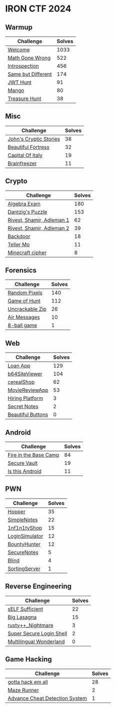 # IRON CTF 2024

## Warmup

| Challenge                                        | Solves |
| ------------------------------------------------ | ------ |
| [Welcome](Warmup/Welcome/)                       | 1033   |
| [Math Gone Wrong](Warmup/Math_Gone_Wrong/)       | 522    |
| [Introspection](Warmup/Introspection/)           | 456    |
| [Same but Different](Warmup/Same_But_Different/) | 174    |
| [JWT Hunt](Warmup/JWT-Hunt/)                     | 91     |
| [Mango](Warmup/Mango/)                           | 80     |
| [Treasure Hunt](Warmup/Treasure-Hunt/)           | 38     |

## Misc

| Challenge                                             | Solves |
| ----------------------------------------------------- | ------ |
| [John's Cryptic Stories](Misc/Johns-Cryptic-Stories/) | 38     |
| [Beautiful Fortress](Misc/Beautiful_Fortress/)        | 32     |
| [Capital Of Italy](Misc/capital-of-italy/)            | 19     |
| [Brainfreezer](Misc/Brainfreezer/)                    | 11     |

## Crypto

| Challenge                                                    | Solves |
| ------------------------------------------------------------ | ------ |
| [Algebra Exam](Crypto/Algebra-Exam/)                         | 180    |
| [Dantzig's Puzzle](Crypto/Dantzigs-Puzzle/)                  | 153    |
| [Rivest, Shamir, Adleman 1](Crypto/Rivest-Shamir-Adleman-1/) | 62     |
| [Rivest, Shamir, Adleman 2](Crypto/Rivest-Shamir-Adleman-2/) | 39     |
| [Backdoor](Crypto/Backdoor/)                                 | 18     |
| [Teller Mo](Crypto/Teller_Mo/)                               | 11     |
| [Minecraft cipher](Crypto/Minecraft-cipher/)                 | 8      |

## Forensics

| Challenge                            | Solves |
| ------------------------------------ | ------ |
| [Random Pixels](Forensics/random-pixels)      | 140    |
| [Game of Hunt](Forensics/game-of-hunt)       | 112    |
| [Uncrackable Zip](Forensics/Uncrackable-Zip/)    | 26     |
| [Air Messages](Forensics/air-message)       | 10     |
| [8-ball game](Forensics/8-ball_game) | 1      |

## Web

| Challenge                                   | Solves |
| ------------------------------------------- | ------ |
| [Loan App](Web/Loan-App/)                   | 129    |
| [b64SiteViewer](Web/b64SiteViewer/)         | 104    |
| [cerealShop](Web/cerealShop/)               | 62     |
| [MovieReviewApp](Web/MovieReviewApp/)       | 53     |
| [Hiring Platform](Web/Hiring-Platform/)     | 3      |
| [Secret Notes](Web/secret-notes/)           | 2      |
| [Beautiful Buttons](Web/Beautiful-Buttons/) | 0      |

## Android

| Challenge                               | Solves |
| --------------------------------------- | ------ |
| [Fire in the Base Camp](link_to_folder) | 84     |
| [Secure Vault](link_to_folder)          | 19     |
| [Is this Android](link_to_folder)       | 11     |

## PWN

| Challenge                             | Solves |
| ------------------------------------- | ------ |
| [Hopper](PWN/Hopper/)                 | 35     |
| [SimpleNotes](PWN/SimpleNotes/)       | 22     |
| [1nf1n1tyShop](PWN/1nf1n1tyShop/)     | 15     |
| [LoginSimulator](PWN/LoginSimulator/) | 12     |
| [BountyHunter](PWN/BountyHunter)      | 12     |
| [SecureNotes](PWN/SecureNotes/)       | 5      |
| [Blind](PWN/Blind/)                   | 4      |
| [SortingServer](PWN/SortingServer/)   | 1      |

## Reverse Engineering

| Challenge                                  | Solves |
| ------------------------------------------ | ------ |
| [sELF Sufficient](link_to_folder)          | 22     |
| [Big Lasagna](Rev/BigLasagna/)             | 15     |
| [rusty++_Nightmare](link_to_folder)        | 3      |
| [Super Secure Login Shell](link_to_folder) | 2      |
| [Multilingual Wonderland](link_to_folder)  | 0      |

## Game Hacking

| Challenge                                                              | Solves |
| ---------------------------------------------------------------------- | ------ |
| [gotta hack em all](Game/gotta-hack-em-all/)                           | 28     |
| [Maze Runner](Game/Maze-Runner/)                                       | 2      |
| [Advance Cheat Detection System](Game/Advance-Cheat-Detection-System/) | 1      |
